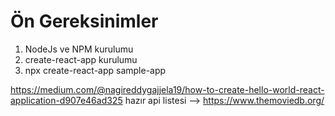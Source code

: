 # Ön Gereksinimler
1. NodeJs ve NPM kurulumu
2. create-react-app kurulumu
3. npx create-react-app sample-app


https://medium.com/@nagireddygajjela19/how-to-create-hello-world-react-application-d907e46ad325
hazır api listesi --> https://www.themoviedb.org/